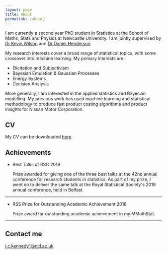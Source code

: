 ```yaml
---
layout: page
title: About
permalink: /about/
---
```

I am currently a second year PhD student in Statistics at the School of Maths, Stats and Physics at Newcastle University. I am jointly supervised by [Dr Kevin Wilson](https://www.ncl.ac.uk/maths-physics/staff/profile/kevinwilson.html#background) and [Dr Daniel Henderson](http://www.mas.ncl.ac.uk/~ndah6/).

My research interests cover a broad range of statistical topics, with some crossover into machine learning. My primary interests are:

* Elicitation and Subjectivism
* Bayesian Emulation & Gaussian Processes
* Energy Systems
* Decision Analysis

More generally, I am interested in the applied statistics and Bayesian modelling. My previous work has used machine learning and statistical methodology to produce fast product costing algorithms and product insights for Nissan Motor Corporation.

## CV

My CV can be downloaded [here](/assets/cv.pdf).
    
## Achievements


* Best Talks of RSC 2019
   
   Prize awarded for giving one of the three best talks at the 42nd annual conference for research students in statistics. As part of my prize, I went on to deliver the same talk at the Royal Statistical Society's 2019 annual conference, held in Belfast.

***

* RSS Prize for Outstanding Academic Achievement 2018

    Prize award for outstanding academic achievement in my MMathStat.

***


## Contact me

[j.c.kennedy1@ncl.ac.uk](mailto:j.c.kennedy1@ncl.ac.uk)
